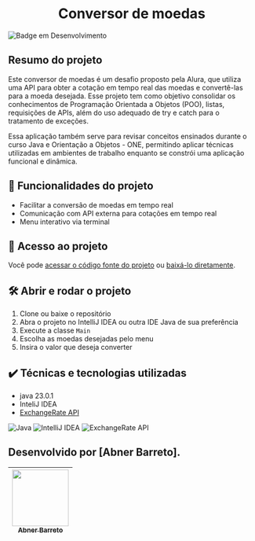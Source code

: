 # <h1 align="center"> Conversor de moedas </h1>
![Badge em Desenvolvimento](http://img.shields.io/static/v1?label=STATUS&message=%20DESENVOLVIDO&color=GREEN&style=for-the-badge)

## Resumo do projeto
Este conversor de moedas é um desafio proposto pela Alura, que utiliza uma API para obter a cotação em tempo real das moedas e convertê-las para a moeda desejada. Esse projeto tem como objetivo consolidar os conhecimentos de Programação Orientada a Objetos (POO), listas, requisições de APIs, além do uso adequado de try e catch para o tratamento de exceções.

Essa aplicação também serve para revisar conceitos ensinados durante o curso Java e Orientação a Objetos - ONE, permitindo aplicar técnicas utilizadas em ambientes de trabalho enquanto se constrói uma aplicação funcional e dinâmica.

## 🔨 Funcionalidades do projeto

- Facilitar a conversão de moedas em tempo real
- Comunicação com API externa para cotações em tempo real
- Menu interativo via terminal


## 📁 Acesso ao projeto

Você pode [acessar o código fonte do projeto](https://github.com/AbnerBarretto/Conversor-de-Moeda-Challenge/tree/master) ou [baixá-lo diretamente](https://github.com/AbnerBarretto/Conversor-de-Moeda-Challenge/archive/refs/heads/master.zip).

## 🛠️ Abrir e rodar o projeto

1. Clone ou baixe o repositório
2. Abra o projeto no IntelliJ IDEA ou outra IDE Java de sua preferência
3. Execute a classe `Main`
4. Escolha as moedas desejadas pelo menu
5. Insira o valor que deseja converter

## ✔️ Técnicas e tecnologias utilizadas

- java 23.0.1
- InteliJ IDEA
- [ExchangeRate API](https://www.exchangerate-api.com/)

![Java](https://img.shields.io/badge/java-%23ED8B00.svg?style=for-the-badge&logo=openjdk&logoColor=white)
![IntelliJ IDEA](https://img.shields.io/badge/IntelliJ%20IDEA-000000?style=for-the-badge&logo=intellij-idea&logoColor=white)
![ExchangeRate API](https://img.shields.io/badge/ExchangeRate%20API-red?style=for-the-badge)

## Desenvolvido por [Abner Barreto].

| [<img loading="lazy" src="https://avatars.githubusercontent.com/u/166763846?v=4" width=115><br><sub>Abner Barreto</sub>](https://github.com/AbnerBarretto) |
|:---:|
